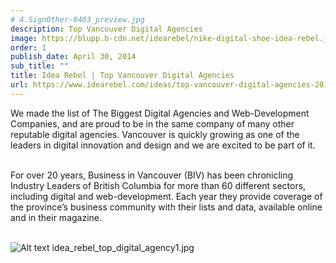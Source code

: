 ```yaml
---
# 4.SignOther-0403_preview.jpg
description: Top Vancouver Digital Agencies
image: https://blupp.b-cdn.net/idearebel/nike-digital-shoe-idea-rebel.jpeg?quality=80&width=800
order: 1
publish_date: April 30, 2014
sub_title: ""
title: Idea Rebel | Top Vancouver Digital Agencies
url: https://www.idearebel.com/ideas/top-vancouver-digital-agencies-2014/
---
```

We made the list of The Biggest Digital Agencies and Web-Development Companies, and are proud to be in the same company of many other reputable digital agencies. Vancouver is quickly growing as one of the leaders in digital innovation and design and we are excited to be part of it.

\
For over 20 years, Business in Vancouver (BIV)  has been chronicling Industry Leaders of British Columbia for more than 60 different sectors, including digital and web-development. Each year they provide coverage of the province’s business community with their lists and data, available online and in their magazine.

\
![Alt text](https://blupp.b-cdn.net/idearebel/nike-digital-shoe-idea-rebel.jpeg?quality=80&width=800?quality=80&width=800 "a title")
idea_rebel_top_digital_agency1.jpg
